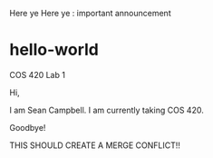 Here ye Here ye : important announcement
# hello-world
COS 420 Lab 1

Hi,

I am Sean Campbell. I am currently taking COS 420.

Goodbye!


THIS SHOULD CREATE A MERGE CONFLICT!!
